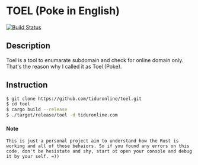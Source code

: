 

# TOEL (Poke in English) 
[![Build Status](https://travis-ci.org/tiduronline/toel.svg?branch=master)](https://travis-ci.org/tiduronline/toel)
## Description

Toel is a tool to enumarate subdomain and check for online domain only. That's the reason why I called it as Toel (Poke). 

## Instruction

```bash
$ git clone https://github.com/tiduronline/toel.git
$ cd toel
$ cargo build --release
$ ./target/release/toel -d tiduronline.com
```

#### Note

```
This is just a personal project aim to understand how the Rust is working and all of those behaiors. So if you found any errors on this code, don't be hesistate and shy, start ot open your console and debug it by your self. =))
```
